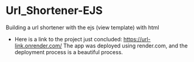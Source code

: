 # Url_Shortener-EJS
Building a url shortener with the ejs (view template) with html

* Here is a link to the project just concluded: 
      https://url-link.onrender.com/
 The app was deployed using render.com, and the deployment process is a beautiful process.
